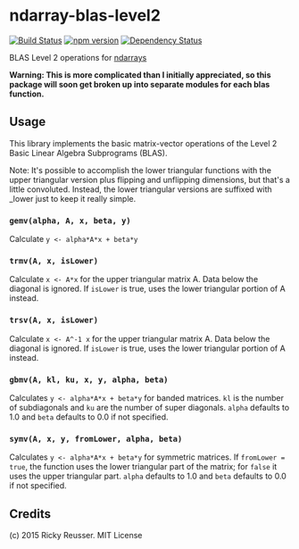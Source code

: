 # ndarray-blas-level2

[![Build Status](https://travis-ci.org/scijs/ndarray-blas-level2.svg?branch=master)](https://travis-ci.org/scijs/ndarray-blas-level2) [![npm version](https://badge.fury.io/js/ndarray-blas-level2.svg)](http://badge.fury.io/js/ndarray-blas-level2) [![Dependency Status](https://david-dm.org/scijs/ndarray-blas-level2.svg)](https://david-dm.org/scijs/ndarray-blas-level2)

BLAS Level 2 operations for [ndarrays](https://github.com/scijs/ndarray)

**Warning: This is more complicated than I initially appreciated, so this package will soon get broken up into separate modules for each blas function.**

## Usage

This library implements the basic matrix-vector operations of the Level 2 Basic Linear Algebra Subprograms (BLAS).

Note: It's possible to accomplish the lower triangular functions with the upper triangular version plus flipping and unflipping dimensions, but that's a little convoluted. Instead, the lower triangular versions are suffixed with \_lower just to keep it really simple.

### `gemv(alpha, A, x, beta, y)`
Calculate `y <- alpha*A*x + beta*y`

### `trmv(A, x, isLower)`
Calculate `x <- A*x` for the upper triangular matrix A. Data below the diagonal is ignored. If `isLower` is true, uses the lower triangular portion of A instead.

### `trsv(A, x, isLower)`
Calculate `x <- A^-1 x` for the upper triangular matrix A. Data below the diagonal is ignored.  If `isLower` is true, uses the lower triangular portion of A instead.

### `gbmv(A, kl, ku, x, y, alpha, beta)`
Calculates `y <- alpha*A*x + beta*y` for banded matrices. `kl` is the number of subdiagonals and `ku` are the number of super diagonals. `alpha` defaults to 1.0 and `beta` defaults to 0.0 if not specified.

### `symv(A, x, y, fromLower, alpha, beta)`
Calculates `y <- alpha*A*x + beta*y` for symmetric matrices. If `fromLower = true`, the function uses the lower triangular part of the matrix; for `false` it uses the upper triangular part. `alpha` defaults to 1.0 and `beta` defaults to 0.0 if not specified.

## Credits
(c) 2015 Ricky Reusser. MIT License
